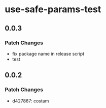# use-safe-params-test

## 0.0.3

### Patch Changes

- fix package name in release script
- test

## 0.0.2

### Patch Changes

- d427867: costam
